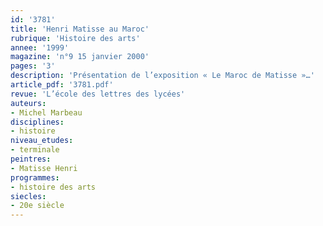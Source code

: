 ```yaml
---
id: '3781'
title: 'Henri Matisse au Maroc'
rubrique: 'Histoire des arts'
annee: '1999'
magazine: 'n°9 15 janvier 2000'
pages: '3'
description: 'Présentation de l’exposition « Le Maroc de Matisse »…'
article_pdf: '3781.pdf'
revue: 'L’école des lettres des lycées'
auteurs:
- Michel Marbeau
disciplines:
- histoire
niveau_etudes:
- terminale
peintres:
- Matisse Henri
programmes:
- histoire des arts
siecles:
- 20e siècle
---
```

